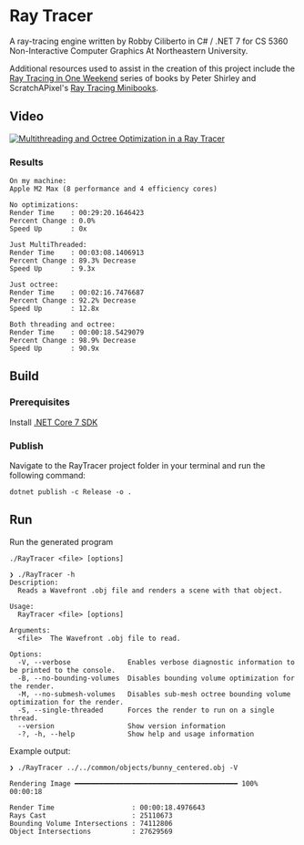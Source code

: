 # Ray Tracer
A ray-tracing engine written by Robby Ciliberto in C# / .NET 7 for CS 5360 Non-Interactive Computer Graphics At Northeastern University.

Additional resources used to assist in the creation of this project include the [Ray Tracing in One Weekend](https://raytracing.github.io) series of books by Peter Shirley and ScratchAPixel's [Ray Tracing Minibooks](https://www.scratchapixel.com/index.html).

## Video
[![Multithreading and Octree Optimization in a Ray Tracer](https://img.youtube.com/vi/mH4jevXVyGM/0.jpg)](https://www.youtube.com/watch?v=mH4jevXVyGM "Multithreading and Octree Optimization in a Ray Tracer")

### Results
```
On my machine:
Apple M2 Max (8 performance and 4 efficiency cores)

No optimizations:
Render Time    : 00:29:20.1646423
Percent Change : 0.0%
Speed Up       : 0x

Just MultiThreaded:
Render Time    : 00:03:08.1406913
Percent Change : 89.3% Decrease
Speed Up       : 9.3x

Just octree:
Render Time    : 00:02:16.7476687
Percent Change : 92.2% Decrease
Speed Up       : 12.8x

Both threading and octree:
Render Time    : 00:00:18.5429079
Percent Change : 98.9% Decrease
Speed Up       : 90.9x
```


## Build

### Prerequisites

Install [.NET Core 7 SDK](https://dotnet.microsoft.com/en-us/download/dotnet/7.0)

### Publish
Navigate to the RayTracer project folder in your terminal and run the following command:

```shell
dotnet publish -c Release -o .
```

## Run

Run the generated program

```
./RayTracer <file> [options]
```

```
❯ ./RayTracer -h
Description:
  Reads a Wavefront .obj file and renders a scene with that object.

Usage:
  RayTracer <file> [options]

Arguments:
  <file>  The Wavefront .obj file to read.

Options:
  -V, --verbose              Enables verbose diagnostic information to be printed to the console.
  -B, --no-bounding-volumes  Disables bounding volume optimization for the render.
  -M, --no-submesh-volumes   Disables sub-mesh octree bounding volume optimization for the render.
  -S, --single-threaded      Forces the render to run on a single thread.
  --version                  Show version information
  -?, -h, --help             Show help and usage information
```

Example output:
```
❯ ./RayTracer ../../common/objects/bunny_centered.obj -V
                                                                        
Rendering Image ━━━━━━━━━━━━━━━━━━━━━━━━━━━━━━━━━━━━━━━━ 100%   00:00:18
                                                                        
Render Time                   : 00:00:18.4976643
Rays Cast                     : 25110673
Bounding Volume Intersections : 74112806
Object Intersections          : 27629569

```
